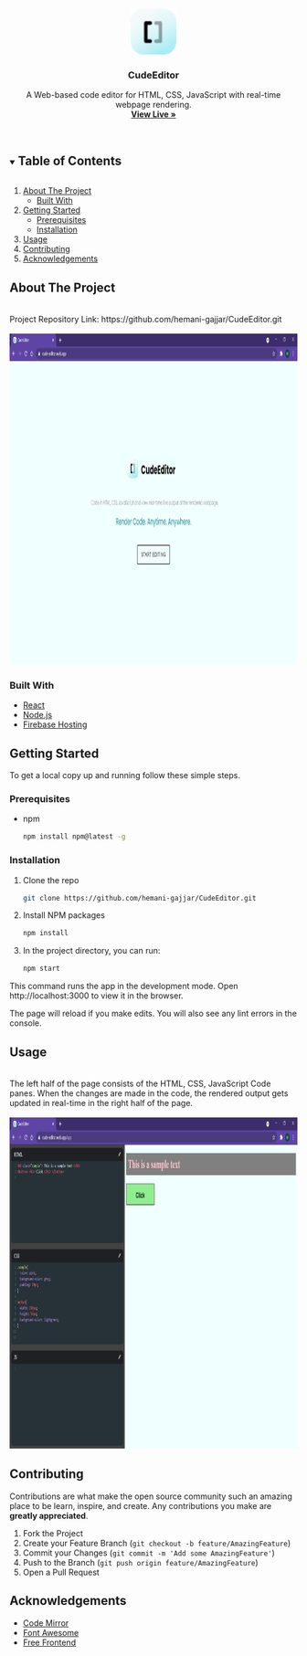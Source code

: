 <!-- PROJECT LOGO -->
<br />
<p align="center">
  <a href="https://github.com/hemani-gajjar/CudeEditor.git">
    <img src="public/logo.png" alt="Logo" width="80" height="80">
  </a>

  <h3 align="center">CudeEditor</h3>

  <p align="center">
   A Web-based code editor for HTML, CSS, JavaScript with real-time webpage rendering.
    <br />
    <a href="https://cude-editor.web.app/"><strong>View Live »</strong></a>
    <br />
    <br />
  </p>
</p>



<!-- TABLE OF CONTENTS -->
<details open="open">
  <summary><h2 style="display: inline-block">Table of Contents</h2></summary>
  <ol>
    <li>
      <a href="#about-the-project">About The Project</a>
      <ul>
        <li><a href="#built-with">Built With</a></li>
      </ul>
    </li>
    <li>
      <a href="#getting-started">Getting Started</a>
      <ul>
        <li><a href="#prerequisites">Prerequisites</a></li>
        <li><a href="#installation">Installation</a></li>
      </ul>
    </li>
    <li><a href="#usage">Usage</a></li>
    <li><a href="#contributing">Contributing</a></li>
    <li><a href="#acknowledgements">Acknowledgements</a></li>
  </ol>
</details>



<!-- ABOUT THE PROJECT -->
## About The Project
<br/>
Project Repository Link: https://github.com/hemani-gajjar/CudeEditor.git
<br/>
<br/>
<img src="public/homepage.png" alt="Logo" width="1000" height="580">


### Built With

* [React](https://reactjs.org/)
* [Node.js](https://nodejs.dev/)
* [Firebase Hosting](https://firebase.google.com/products/hosting)



<!-- GETTING STARTED -->
## Getting Started

To get a local copy up and running follow these simple steps.

### Prerequisites

* npm
  ```sh
  npm install npm@latest -g
  ```

### Installation

1. Clone the repo
   ```sh
   git clone https://github.com/hemani-gajjar/CudeEditor.git
   ```
2. Install NPM packages
   ```sh
   npm install
   ```
3. In the project directory, you can run:
   ```sh
   npm start
   ```
This command runs the app in the development mode.
Open http://localhost:3000 to view it in the browser.

The page will reload if you make edits.
You will also see any lint errors in the console.


<!-- USAGE EXAMPLES -->
## Usage
<br/>
The left half of the page consists of the HTML, CSS, JavaScript Code panes. When the changes are made in the code, the rendered output gets updated in real-time in the right half of the page. 
<br/>
<br/>
<img src="public/usage.png" alt="Logo" width="1000" height="580">



<!-- CONTRIBUTING -->
## Contributing

Contributions are what make the open source community such an amazing place to be learn, inspire, and create. Any contributions you make are **greatly appreciated**.

1. Fork the Project
2. Create your Feature Branch (`git checkout -b feature/AmazingFeature`)
3. Commit your Changes (`git commit -m 'Add some AmazingFeature'`)
4. Push to the Branch (`git push origin feature/AmazingFeature`)
5. Open a Pull Request





<!-- ACKNOWLEDGEMENTS -->
## Acknowledgements

* [Code Mirror](https://codemirror.net/)
* [Font Awesome](https://fontawesome.com/)
* [Free Frontend](https://freefrontend.com/css-buttons/)





<!-- MARKDOWN LINKS & IMAGES -->
<!-- https://www.markdownguide.org/basic-syntax/#reference-style-links -->
[contributors-shield]: https://img.shields.io/github/contributors/github_username/repo.svg?style=for-the-badge
[contributors-url]: https://github.com/github_username/repo/graphs/contributors
[forks-shield]: https://img.shields.io/github/forks/github_username/repo.svg?style=for-the-badge
[forks-url]: https://github.com/github_username/repo/network/members
[stars-shield]: https://img.shields.io/github/stars/github_username/repo.svg?style=for-the-badge
[stars-url]: https://github.com/github_username/repo/stargazers
[issues-shield]: https://img.shields.io/github/issues/github_username/repo.svg?style=for-the-badge
[issues-url]: https://github.com/github_username/repo/issues
[license-shield]: https://img.shields.io/github/license/github_username/repo.svg?style=for-the-badge
[license-url]: https://github.com/github_username/repo/blob/master/LICENSE.txt
[linkedin-shield]: https://img.shields.io/badge/-LinkedIn-black.svg?style=for-the-badge&logo=linkedin&colorB=555
[linkedin-url]: https://linkedin.com/in/github_username
